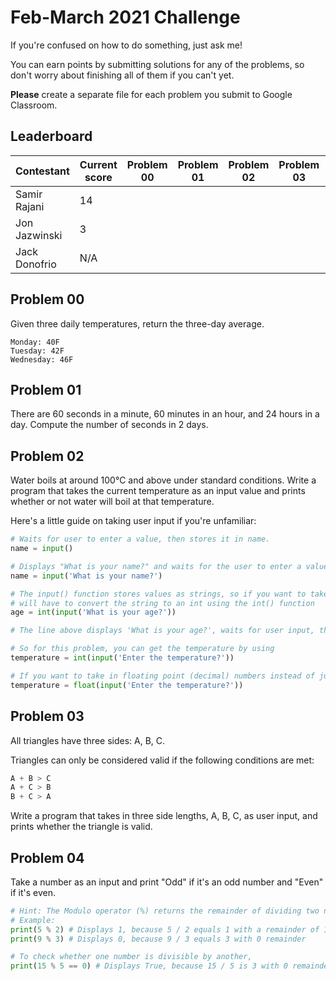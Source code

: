 # Feb-March 2021 Challenge
If you're confused on how to do something, just ask me!

You can earn points by submitting solutions for any of the problems, so don't worry about finishing all of them if you can't yet.

<b>Please</b> create a separate file for each problem you submit to Google Classroom.

## Leaderboard

| Contestant | Current score | Problem 00| Problem 01| Problem 02| Problem 03| Problem 04|
|-|-|-|-|-|-|-|
| Samir Rajani | 14 | | | | | |
| Jon Jazwinski | 3 | | | | | |
| Jack Donofrio | N/A | | | | | |

## Problem 00
Given three daily temperatures, return the three-day average.
``` 
Monday: 40F
Tuesday: 42F
Wednesday: 46F
```

## Problem 01
There are 60 seconds in a minute, 60 minutes in an hour, and 24 hours in a day. Compute the number of seconds in 2 days.

## Problem 02
Water boils at around 100&deg;C and above under standard conditions. Write a program that takes the current temperature as an input value and prints whether or not water will boil at that temperature.

Here's a little guide on taking user input if you're unfamiliar:
``` Python
# Waits for user to enter a value, then stores it in name.
name = input()

# Displays "What is your name?" and waits for the user to enter a value to store.
name = input('What is your name?') 

# The input() function stores values as strings, so if you want to take integer inputs, you
# will have to convert the string to an int using the int() function
age = int(input('What is your age?'))

# The line above displays 'What is your age?', waits for user input, then converts it to an int to store

# So for this problem, you can get the temperature by using
temperature = int(input('Enter the temperature?'))

# If you want to take in floating point (decimal) numbers instead of just integers, use float() instead of int()
temperature = float(input('Enter the temperature?'))
```

## Problem 03
All triangles have three sides: A, B, C.

Triangles can only be considered valid if the following conditions are met:
``` Python
A + B > C
A + C > B
B + C > A
```
Write a program that takes in three side lengths, A, B, C, as user input, and prints whether the triangle is valid.

## Problem 04
Take a number as an input and print "Odd" if it's an odd number and "Even" if it's even.
``` Python
# Hint: The Modulo operator (%) returns the remainder of dividing two numbers.
# Example:
print(5 % 2) # Displays 1, because 5 / 2 equals 1 with a remainder of 1
print(9 % 3) # Displays 0, because 9 / 3 equals 3 with 0 remainder

# To check whether one number is divisible by another,
print(15 % 5 == 0) # Displays True, because 15 / 5 is 3 with 0 remainder, so 15 % 5 returns 0, which meets the condition
```
